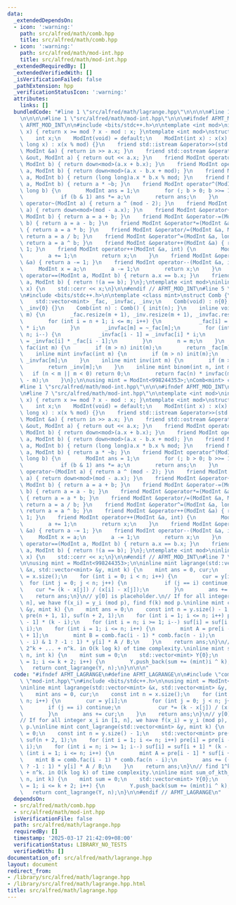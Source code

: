 ```yaml
---
data:
  _extendedDependsOn:
  - icon: ':warning:'
    path: src/alfred/math/comb.hpp
    title: src/alfred/math/comb.hpp
  - icon: ':warning:'
    path: src/alfred/math/mod-int.hpp
    title: src/alfred/math/mod-int.hpp
  _extendedRequiredBy: []
  _extendedVerifiedWith: []
  _isVerificationFailed: false
  _pathExtension: hpp
  _verificationStatusIcon: ':warning:'
  attributes:
    links: []
  bundledCode: "#line 1 \"src/alfred/math/lagrange.hpp\"\n\n\n\n#line 1 \"src/alfred/math/comb.hpp\"\
    \n\n\n\n#line 1 \"src/alfred/math/mod-int.hpp\"\n\n\n#ifndef AFMT_MOD_INT\n#define\
    \ AFMT_MOD_INT\n\n#include <bits/stdc++.h>\n\ntemplate <int mod>\ninline int down(int\
    \ x) { return x >= mod ? x - mod : x; }\ntemplate <int mod>\nstruct ModInt {\n\
    \    int x;\n    ModInt(void) = default;\n    ModInt(int x) : x(x) {}\n    ModInt(long\
    \ long x) : x(x % mod) {}\n    friend std::istream &operator>>(std::istream &in,\
    \ ModInt &a) { return in >> a.x; }\n    friend std::ostream &operator<<(std::ostream\
    \ &out, ModInt a) { return out << a.x; }\n    friend ModInt operator+(ModInt a,\
    \ ModInt b) { return down<mod>(a.x + b.x); }\n    friend ModInt operator-(ModInt\
    \ a, ModInt b) { return down<mod>(a.x - b.x + mod); }\n    friend ModInt operator*(ModInt\
    \ a, ModInt b) { return (long long)a.x * b.x % mod; }\n    friend ModInt operator/(ModInt\
    \ a, ModInt b) { return a * ~b; }\n    friend ModInt operator^(ModInt a, long\
    \ long b) {\n        ModInt ans = 1;\n        for (; b > 0; b >>= 1, a *= a)\n\
    \            if (b & 1) ans *= a;\n        return ans;\n    }\n    friend ModInt\
    \ operator~(ModInt a) { return a ^ (mod - 2); }\n    friend ModInt operator-(ModInt\
    \ a) { return down<mod>(mod - a.x); }\n    friend ModInt &operator+=(ModInt &a,\
    \ ModInt b) { return a = a + b; }\n    friend ModInt &operator-=(ModInt &a, ModInt\
    \ b) { return a = a - b; }\n    friend ModInt &operator*=(ModInt &a, ModInt b)\
    \ { return a = a * b; }\n    friend ModInt &operator/=(ModInt &a, ModInt b) {\
    \ return a = a / b; }\n    friend ModInt &operator^=(ModInt &a, long long b) {\
    \ return a = a ^ b; }\n    friend ModInt &operator++(ModInt &a) { return a +=\
    \ 1; }\n    friend ModInt operator++(ModInt &a, int) {\n        ModInt x = a;\n\
    \        a += 1;\n        return x;\n    }\n    friend ModInt &operator--(ModInt\
    \ &a) { return a -= 1; }\n    friend ModInt operator--(ModInt &a, int) {\n   \
    \     ModInt x = a;\n        a -= 1;\n        return x;\n    }\n    friend bool\
    \ operator==(ModInt a, ModInt b) { return a.x == b.x; }\n    friend bool operator!=(ModInt\
    \ a, ModInt b) { return !(a == b); }\n};\ntemplate <int mod>\ninline void __print(ModInt<mod>\
    \ x) {\n    std::cerr << x;\n}\n\n#endif // AFMT_MOD_INT\n#line 5 \"src/alfred/math/comb.hpp\"\
    \n#include <bits/stdc++.h>\n\ntemplate <class mint>\nstruct Comb {\n    int n;\n\
    \    std::vector<mint> _fac, _invfac, _inv;\n    Comb(void) : n{0}, _fac{1}, _invfac{1},\
    \ _inv{0} {}\n    Comb(int n) : Comb() { init(n); }\n    inline void init(int\
    \ m) {\n        _fac.resize(m + 1), _inv.resize(m + 1), _invfac.resize(m + 1);\n\
    \        for (int i = n + 1; i <= m; i++) {\n            _fac[i] = _fac[i - 1]\
    \ * i;\n        }\n        _invfac[m] = ~_fac[m];\n        for (int i = m; i >\
    \ n; i--) {\n            _invfac[i - 1] = _invfac[i] * i;\n            _inv[i]\
    \ = _invfac[i] * _fac[i - 1];\n        }\n        n = m;\n    }\n    inline mint\
    \ fac(int m) {\n        if (m > n) init(m);\n        return _fac[m];\n    }\n\
    \    inline mint invfac(int m) {\n        if (m > n) init(m);\n        return\
    \ _invfac[m];\n    }\n    inline mint inv(int m) {\n        if (m > n) init(m);\n\
    \        return _inv[m];\n    }\n    inline mint binom(int n, int m) {\n     \
    \   if (n < m || m < 0) return 0;\n        return fac(n) * invfac(m) * invfac(n\
    \ - m);\n    }\n};\n\nusing mint = ModInt<998244353>;\nComb<mint> comb;\n\n\n\
    #line 1 \"src/alfred/math/mod-int.hpp\"\n\n\n#ifndef AFMT_MOD_INT\n#define AFMT_MOD_INT\n\
    \n#line 7 \"src/alfred/math/mod-int.hpp\"\n\ntemplate <int mod>\ninline int down(int\
    \ x) { return x >= mod ? x - mod : x; }\ntemplate <int mod>\nstruct ModInt {\n\
    \    int x;\n    ModInt(void) = default;\n    ModInt(int x) : x(x) {}\n    ModInt(long\
    \ long x) : x(x % mod) {}\n    friend std::istream &operator>>(std::istream &in,\
    \ ModInt &a) { return in >> a.x; }\n    friend std::ostream &operator<<(std::ostream\
    \ &out, ModInt a) { return out << a.x; }\n    friend ModInt operator+(ModInt a,\
    \ ModInt b) { return down<mod>(a.x + b.x); }\n    friend ModInt operator-(ModInt\
    \ a, ModInt b) { return down<mod>(a.x - b.x + mod); }\n    friend ModInt operator*(ModInt\
    \ a, ModInt b) { return (long long)a.x * b.x % mod; }\n    friend ModInt operator/(ModInt\
    \ a, ModInt b) { return a * ~b; }\n    friend ModInt operator^(ModInt a, long\
    \ long b) {\n        ModInt ans = 1;\n        for (; b > 0; b >>= 1, a *= a)\n\
    \            if (b & 1) ans *= a;\n        return ans;\n    }\n    friend ModInt\
    \ operator~(ModInt a) { return a ^ (mod - 2); }\n    friend ModInt operator-(ModInt\
    \ a) { return down<mod>(mod - a.x); }\n    friend ModInt &operator+=(ModInt &a,\
    \ ModInt b) { return a = a + b; }\n    friend ModInt &operator-=(ModInt &a, ModInt\
    \ b) { return a = a - b; }\n    friend ModInt &operator*=(ModInt &a, ModInt b)\
    \ { return a = a * b; }\n    friend ModInt &operator/=(ModInt &a, ModInt b) {\
    \ return a = a / b; }\n    friend ModInt &operator^=(ModInt &a, long long b) {\
    \ return a = a ^ b; }\n    friend ModInt &operator++(ModInt &a) { return a +=\
    \ 1; }\n    friend ModInt operator++(ModInt &a, int) {\n        ModInt x = a;\n\
    \        a += 1;\n        return x;\n    }\n    friend ModInt &operator--(ModInt\
    \ &a) { return a -= 1; }\n    friend ModInt operator--(ModInt &a, int) {\n   \
    \     ModInt x = a;\n        a -= 1;\n        return x;\n    }\n    friend bool\
    \ operator==(ModInt a, ModInt b) { return a.x == b.x; }\n    friend bool operator!=(ModInt\
    \ a, ModInt b) { return !(a == b); }\n};\ntemplate <int mod>\ninline void __print(ModInt<mod>\
    \ x) {\n    std::cerr << x;\n}\n\n#endif // AFMT_MOD_INT\n#line 7 \"src/alfred/math/lagrange.hpp\"\
    \n\nusing mint = ModInt<998244353>;\n\ninline mint lagrange(std::vector<mint>\
    \ &x, std::vector<mint> &y, mint k) {\n    mint ans = 0, cur;\n    const int n\
    \ = x.size();\n    for (int i = 0; i < n; i++) {\n        cur = y[i];\n      \
    \  for (int j = 0; j < n; j++) {\n            if (j == i) continue;\n        \
    \    cur *= (k - x[j]) / (x[i] - x[j]);\n        }\n        ans += cur;\n    }\n\
    \    return ans;\n}\n// y[0] is placeholder.\n// If for all integer x_i in [1,\
    \ n], we have f(x_i) = y_i (mod p), find f(k) mod p.\ninline mint cont_lagrange(std::vector<mint>\
    \ &y, mint k) {\n    mint ans = 0;\n    const int n = y.size() - 1;\n    std::vector<mint>\
    \ pre(n + 1, 1), suf(n + 2, 1);\n    for (int i = 1; i <= n; i++) pre[i] = pre[i\
    \ - 1] * (k - i);\n    for (int i = n; i >= 1; i--) suf[i] = suf[i + 1] * (k -\
    \ i);\n    for (int i = 1; i <= n; i++) {\n        mint A = pre[i - 1] * suf[i\
    \ + 1];\n        mint B = comb.fac(i - 1) * comb.fac(n - i);\n        ans += ((n\
    \ - i) & 1 ? -1 : 1) * y[i] * A / B;\n    }\n    return ans;\n}\n// find 1^k +\
    \ 2^k + ... + n^k. in O(k log k) of time complexity.\ninline mint sum_of_kth_powers(mint\
    \ n, int k) {\n    mint sum = 0;\n    std::vector<mint> Y{0};\n    for (int i\
    \ = 1; i <= k + 2; i++) {\n        Y.push_back(sum += (mint)i ^ k);\n    }\n \
    \   return cont_lagrange(Y, n);\n}\n\n\n"
  code: "#ifndef AFMT_LAGRANGE\n#define AFMT_LAGRANGE\n\n#include \"comb.hpp\"\n#include\
    \ \"mod-int.hpp\"\n#include <bits/stdc++.h>\n\nusing mint = ModInt<998244353>;\n\
    \ninline mint lagrange(std::vector<mint> &x, std::vector<mint> &y, mint k) {\n\
    \    mint ans = 0, cur;\n    const int n = x.size();\n    for (int i = 0; i <\
    \ n; i++) {\n        cur = y[i];\n        for (int j = 0; j < n; j++) {\n    \
    \        if (j == i) continue;\n            cur *= (k - x[j]) / (x[i] - x[j]);\n\
    \        }\n        ans += cur;\n    }\n    return ans;\n}\n// y[0] is placeholder.\n\
    // If for all integer x_i in [1, n], we have f(x_i) = y_i (mod p), find f(k) mod\
    \ p.\ninline mint cont_lagrange(std::vector<mint> &y, mint k) {\n    mint ans\
    \ = 0;\n    const int n = y.size() - 1;\n    std::vector<mint> pre(n + 1, 1),\
    \ suf(n + 2, 1);\n    for (int i = 1; i <= n; i++) pre[i] = pre[i - 1] * (k -\
    \ i);\n    for (int i = n; i >= 1; i--) suf[i] = suf[i + 1] * (k - i);\n    for\
    \ (int i = 1; i <= n; i++) {\n        mint A = pre[i - 1] * suf[i + 1];\n    \
    \    mint B = comb.fac(i - 1) * comb.fac(n - i);\n        ans += ((n - i) & 1\
    \ ? -1 : 1) * y[i] * A / B;\n    }\n    return ans;\n}\n// find 1^k + 2^k + ...\
    \ + n^k. in O(k log k) of time complexity.\ninline mint sum_of_kth_powers(mint\
    \ n, int k) {\n    mint sum = 0;\n    std::vector<mint> Y{0};\n    for (int i\
    \ = 1; i <= k + 2; i++) {\n        Y.push_back(sum += (mint)i ^ k);\n    }\n \
    \   return cont_lagrange(Y, n);\n}\n\n#endif // AFMT_LAGRANGE\n"
  dependsOn:
  - src/alfred/math/comb.hpp
  - src/alfred/math/mod-int.hpp
  isVerificationFile: false
  path: src/alfred/math/lagrange.hpp
  requiredBy: []
  timestamp: '2025-03-17 21:42:09+08:00'
  verificationStatus: LIBRARY_NO_TESTS
  verifiedWith: []
documentation_of: src/alfred/math/lagrange.hpp
layout: document
redirect_from:
- /library/src/alfred/math/lagrange.hpp
- /library/src/alfred/math/lagrange.hpp.html
title: src/alfred/math/lagrange.hpp
---
```

